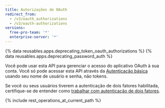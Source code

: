 ```yaml
---
title: Autorizações do OAuth
redirect_from:
  - /v3/oauth_authorizations
  - /v3/oauth-authorizations
versions:
  free-pro-team: '*'
  enterprise-server: '*'
---
```


{% data reusables.apps.deprecating_token_oauth_authorizations %}
{% data reusables.apps.deprecating_password_auth %}

Você pode usar esta API para gerenciar o acesso do aplicativo OAuth à sua conta. Você só pode acessar esta API através da [Autenticação básica](/rest/overview/other-authentication-methods#basic-authentication) usando seu nome de usuário e senha, não tokens.

Se você ou seus usuários tiverem a autenticação de dois fatores habilitada, certifique-se de entender como [trabalhar com autenticação de dois fatores](/rest/overview/other-authentication-methods#working-with-two-factor-authentication).

{% include rest_operations_at_current_path %}
